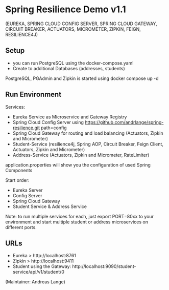 # Spring Resilience Demo v1.1

(EUREKA, SPRING CLOUD CONFIG SERVER, SPRING CLOUD GATEWAY, CIRCUIT BREAKER, ACTUATORS, MICROMETER, ZIPKIN, FEIGN, 
RESILIENCE4J)
## Setup
- you can run PostgreSQL using the docker-compose.yaml
- Create to additional Databases (addresses, students)

PostgreSQL, PGAdmin and Zipkin is started using docker compose up -d


## Run Environment

Services:
- Eureka Service as Microservice and Gateway Registry
- Spring Cloud Config Server using https://github.com/andrlange/spring-resilience.git path=config
- Spring Cloud Gateway for routing and load balancing (Actuators, Zipkin and Micrometer)
- Student-Service (resilience4j, Spring AOP, Circuit Breaker, Feign Client, Actuators, Zipkin and Micrometer)
- Address-Service (Actuators, Zipkin and Micrometer, RateLimiter)

application.properties will show you the configuration of used Spring Components

Start order:
- Eureka Server
- Config Server
- Spring Cloud Gateway
- Student Service & Address Service

Note: to run multiple services for each, just export PORT=80xx to your environment and start multiple student or 
address microservices on different ports.

## URLs
- Eureka > http://localhost:8761
- Zipkin > http://localhost:9411
- Student using the Gateway: http://localhost:9090/student-service/api/v1/student/0



(Maintainer: Andreas Lange)